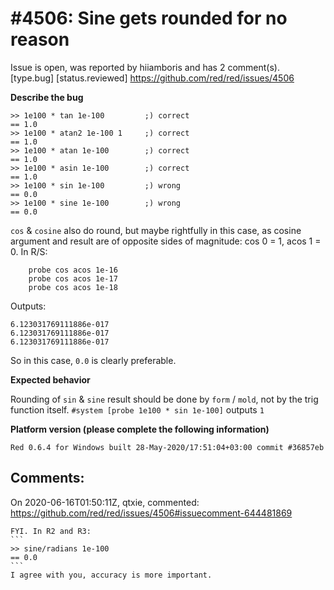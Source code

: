 
#4506: Sine gets rounded for no reason
================================================================================
Issue is open, was reported by hiiamboris and has 2 comment(s).
[type.bug] [status.reviewed]
<https://github.com/red/red/issues/4506>

**Describe the bug**
```
>> 1e100 * tan 1e-100         ;) correct
== 1.0
>> 1e100 * atan2 1e-100 1     ;) correct
== 1.0
>> 1e100 * atan 1e-100        ;) correct
== 1.0
>> 1e100 * asin 1e-100        ;) correct
== 1.0
>> 1e100 * sin 1e-100         ;) wrong
== 0.0
>> 1e100 * sine 1e-100        ;) wrong
== 0.0
```

`cos` & `cosine` also do round, but maybe rightfully in this case, as cosine argument and result are of opposite sides of magnitude: cos 0 = 1, acos 1 = 0.
In R/S:
```
    probe cos acos 1e-16
    probe cos acos 1e-17
    probe cos acos 1e-18
```
Outputs:
```
6.123031769111886e-017
6.123031769111886e-017
6.123031769111886e-017
```
So in this case, `0.0` is clearly preferable.

**Expected behavior**

Rounding of `sin` & `sine` result should be done by `form` / `mold`, not by the trig function itself.
`#system [probe 1e100 * sin 1e-100]` outputs `1`

**Platform version (please complete the following information)**
```
Red 0.6.4 for Windows built 28-May-2020/17:51:04+03:00 commit #36857eb
```



Comments:
--------------------------------------------------------------------------------

On 2020-06-16T01:50:11Z, qtxie, commented:
<https://github.com/red/red/issues/4506#issuecomment-644481869>

    FYI. In R2 and R3:
    ```
    >> sine/radians 1e-100
    == 0.0
    ```
    I agree with you, accuracy is more important.

